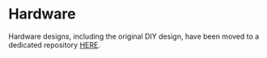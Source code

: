 # Hardware

Hardware designs, including the original DIY design, have been moved to a dedicated repository [HERE](https://github.com/odddollar/Hertz-hunter-hardware).